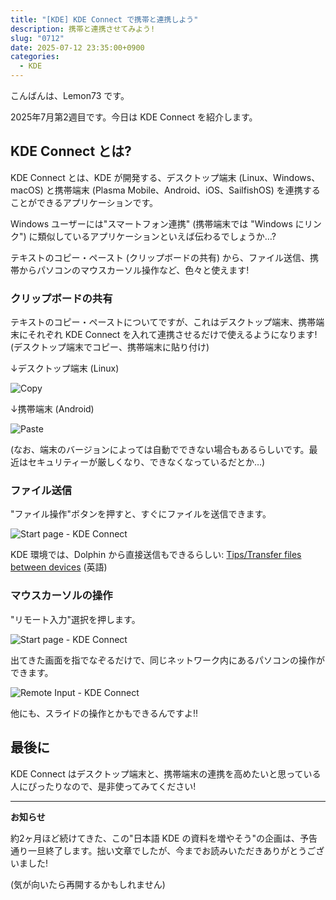 ```yaml
---
title: "[KDE] KDE Connect で携帯と連携しよう"
description: 携帯と連携させてみよう!
slug: "0712"
date: 2025-07-12 23:35:00+0900
categories:
  - KDE
---
```


こんばんは、Lemon73 です。

2025年7月第2週目です。今日は KDE Connect を紹介します。

## KDE Connect とは?

KDE Connect とは、KDE が開発する、デスクトップ端末 (Linux、Windows、macOS) と携帯端末 (Plasma Mobile、Android、iOS、SailfishOS) を連携することができるアプリケーションです。

Windows ユーザーには"スマートフォン連携" (携帯端末では "Windows にリンク") に類似しているアプリケーションといえば伝わるでしょうか…?

テキストのコピー・ペースト (クリップボードの共有) から、ファイル送信、携帯からパソコンのマウスカーソル操作など、色々と使えます!

### クリップボードの共有

テキストのコピー・ペーストについてですが、これはデスクトップ端末、携帯端末にそれぞれ KDE Connect を入れて連携させるだけで使えるようになります! (デスクトップ端末でコピー、携帯端末に貼り付け)

↓デスクトップ端末 (Linux)

![Copy](/images/kde/20250712-kde-connect-01.png)

↓携帯端末 (Android)

![Paste](/images/kde/20250712-kde-connect-02.png)

(なお、端末のバージョンによっては自動でできない場合もあるらしいです。最近はセキュリティーが厳しくなり、できなくなっているだとか…)

### ファイル送信

"ファイル操作"ボタンを押すと、すぐにファイルを送信できます。

![Start page - KDE Connect](/images/kde/20250712-kde-connect-03.png)

KDE 環境では、Dolphin から直接送信もできるらしい: [Tips/Transfer files between devices](https://userbase.kde.org/Tips/Transfer_files_between_phone_and_PC_using_Wi-Fi) (英語)

### マウスカーソルの操作

"リモート入力"選択を押します。

![Start page - KDE Connect](/images/kde/20250712-kde-connect-03.png)

出てきた画面を指でなぞるだけで、同じネットワーク内にあるパソコンの操作ができます。

![Remote Input - KDE Connect](/images/kde/20250712-kde-connect-04.png)

他にも、スライドの操作とかもできるんですよ!!

## 最後に

KDE Connect はデスクトップ端末と、携帯端末の連携を高めたいと思っている人にぴったりなので、是非使ってみてください!

---

**お知らせ**

約2ヶ月ほど続けてきた、この"日本語 KDE の資料を増やそう"の企画は、予告通り一旦終了します。拙い文章でしたが、今までお読みいただきありがとうございました!

(気が向いたら再開するかもしれません)
